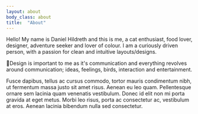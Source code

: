 ```yaml
---
layout: about
body_class: about
title:  "About"
---
```


Hello! My name is Daniel Hildreth and this is me, a cat enthusiast, food lover,
designer, adventure seeker and lover of colour. I am a curiously driven person,
with a passion for clean and intuitive layouts/designs.

Design is important to me as it's communication and everything revolves around
communication; ideas, feelings, birds, interaction and entertainment.

Fusce dapibus, tellus ac cursus commodo, tortor mauris condimentum nibh, ut
fermentum massa justo sit amet risus. Aenean eu leo quam. Pellentesque ornare
sem lacinia quam venenatis vestibulum. Donec id elit non mi porta gravida at
eget metus. Morbi leo risus, porta ac consectetur ac, vestibulum at eros.
Aenean lacinia bibendum nulla sed consectetur.
